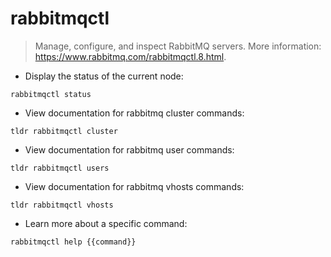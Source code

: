 # rabbitmqctl

> Manage, configure, and inspect RabbitMQ servers.
> More information: <https://www.rabbitmq.com/rabbitmqctl.8.html>.

- Display the status of the current node:

`rabbitmqctl status`

- View documentation for rabbitmq cluster commands:

`tldr rabbitmqctl cluster`

- View documentation for rabbitmq user commands:

`tldr rabbitmqctl users`

- View documentation for rabbitmq vhosts commands:

`tldr rabbitmqctl vhosts`

- Learn more about a specific command:

`rabbitmqctl help {{command}}`
